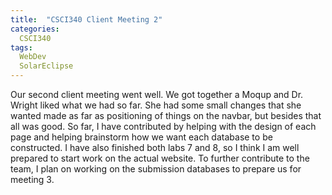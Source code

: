 ```yaml
---
title:  "CSCI340 Client Meeting 2"
categories:
  CSCI340
tags:
  WebDev
  SolarEclipse
---
```


Our second client meeting went well. We got together a Moqup and Dr. Wright liked what we had so far.
She had some small changes that she wanted made as far as positioning of things on the navbar, but besides that all was good.
So far, I have contributed by helping with the design of each page and helping brainstorm how we want each database to be constructed.
I have also finished both labs 7 and 8, so I think I am well prepared to start work on the actual website.
To further contribute to the team, I plan on working on the submission databases to prepare us for meeting 3.
